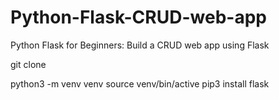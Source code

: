 # Python-Flask-CRUD-web-app
Python Flask for Beginners: Build a CRUD web app using Flask

git clone 

python3 -m venv venv
source venv/bin/active
pip3 install flask
